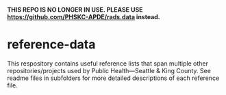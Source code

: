 #### THIS REPO IS NO LONGER IN USE. PLEASE USE https://github.com/PHSKC-APDE/rads.data instead.


# reference-data

This respository contains useful reference lists that span multiple other repositories/projects used by Public Health—Seattle & King County. See readme files in subfolders for more detailed descriptions of each reference file.
